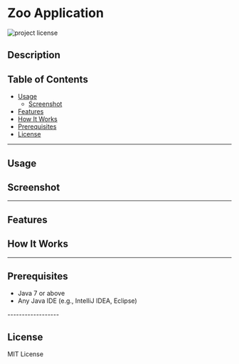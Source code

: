 # Zoo Application

![project license](https://img.shields.io/badge/license-MIT-blue.svg)

## Description



## Table of Contents

- [Usage](#usage)
    - [Screenshot](#screenshot)
- [Features](#features)
- [How It Works](#How-It-Works)
- [Prerequisites](#prerequisites)
- [License](#license)

------------------

## Usage

## Screenshot




------------------

## Features


## How It Works


------------------

## Prerequisites
<ul>
<li>Java 7 or above
<li>Any Java IDE (e.g., IntelliJ IDEA, Eclipse)
</ul>
------------------


## License
MIT License
